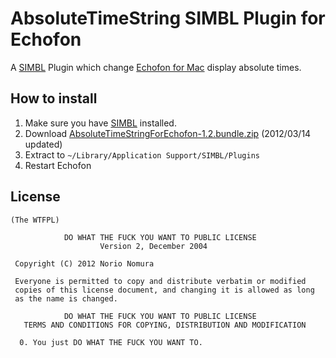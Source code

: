 AbsoluteTimeString SIMBL Plugin for Echofon
====================================
A [SIMBL](http://www.culater.net/software/SIMBL/SIMBL.php) Plugin which change [Echofon for Mac](http://www.echofon.com/twitter/mac) display absolute times.

How to install
--------------
1. Make sure you have [SIMBL](http://www.culater.net/software/SIMBL/SIMBL.php) installed.
2. Download [AbsoluteTimeStringForEchofon-1.2.bundle.zip](http://github.com/downloads/norio-nomura/AbsoluteTimeStringForEchofon/AbsoluteTimeStringForEchofon-1.2.bundle.zip) (2012/03/14 updated)
3. Extract to `~/Library/Application Support/SIMBL/Plugins`
4. Restart Echofon

License
-------
	(The WTFPL)
	
	            DO WHAT THE FUCK YOU WANT TO PUBLIC LICENSE
	                    Version 2, December 2004
	
	 Copyright (C) 2012 Norio Nomura
	
	 Everyone is permitted to copy and distribute verbatim or modified
	 copies of this license document, and changing it is allowed as long
	 as the name is changed.
	
	            DO WHAT THE FUCK YOU WANT TO PUBLIC LICENSE
	   TERMS AND CONDITIONS FOR COPYING, DISTRIBUTION AND MODIFICATION
	
	  0. You just DO WHAT THE FUCK YOU WANT TO.
